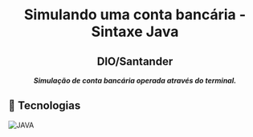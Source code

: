 
<h1 align="center">
Simulando uma conta bancária -  Sintaxe Java
</h1>

<h2 align="center">
DIO/Santander
</h2>

<p align="center">
	<b><i>
Simulação de conta bancária operada através do terminal. 
  </i></b>
</p>

##  🔧 Tecnologias
![JAVA](https://img.shields.io/badge/Java-ED8B00?style=for-the-badge&logo=openjdk&logoColor=white)
